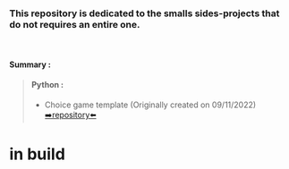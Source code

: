 ### This repository is dedicated to the smalls sides-projects that do not requires an entire one.
‎ 
#### Summary :
> #### Python : 
> [comment]: <> (Date format is dd/mm/yyyy)
>   - Choice game template (Originally created on 09/11/2022) [➡️repository⬅️](https://github.com/EloiD-R/little-sides-projects/tree/main/Python/Choice-game-template/)
 
 # in build
